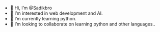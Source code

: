 - 👋 Hi, I’m @Sadikbro
- 👀 I’m interested in web development and AI.
- 🌱 I’m currently learning python.
- 💞️ I’m looking to collaborate on learning python and other languages..
  

<!---
Sadikbro/Sadikbro is a ✨ special ✨ repository because its `README.md` (this file) appears on your GitHub profile.
You can click the Preview link to take a look at your changes.
--->
